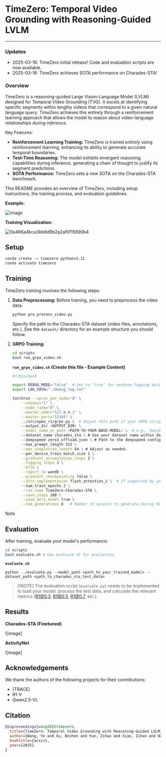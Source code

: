 # TimeZero: Temporal Video Grounding with Reasoning-Guided LVLM

---

### Updates

- 2025-03-16: TimeZero initial release! Code and evaluation scripts are now available.
- 2025-03-16: TimeZero achieves SOTA performance on Charades-STA!

### Overview

TimeZero is a reasoning-guided Large Vision-Language Model (LVLM) designed for Temporal Video Grounding (TVG). It excels at identifying specific segments within lengthy videos that correspond to a given natural language query.  TimeZero achieves this entirely through a reinforcement learning approach that allows the model to reason about video-language relationships *during inference*.

Key Features:

*   **Reinforcement Learning Training:** TimeZero is trained *entirely* using reinforcement learning, enhancing its ability to generate accurate temporal boundaries.
*   **Test-Time Reasoning:** The model exhibits emergent reasoning capabilities during inference, generating a chain of thought to justify its segment predictions.
*   **SOTA Performance:** TimeZero sets a new SOTA on the Charades-STA benchmark.


This README provides an overview of TimeZero, including setup instructions, the training process, and evaluation guidelines.

**Example:**

![image](https://github.com/user-attachments/assets/f5ac9e6b-58f5-41e9-878d-a5ae5045b155)


**Training Visualization:**

![0a466a4bca3bb8d9b2a2af0f15890b4](https://github.com/user-attachments/assets/df1c35f5-8c30-400b-bce6-14e1f766752c)


## Setup

```bash
conda create -n timezero python=3.11
conda activate timezero
```

## Training

TimeZero training involves the following steps:

1.  **Data Preprocessing:**
    Before training, you need to preprocess the video data.

    ```bash
    python pre_process_video.py
    ```
    Specify the path to the Charades-STA dataset (video files, annotations, etc.).  See the `dataset/` directory for an example structure you should follow.

2.  **GRPO Training:**

    ```bash
    cd scripts
    bash run_grpo_video.sh
    ```

    **`run_grpo_video.sh` (Create this file - Example Content)**

    ```bash
    #!/bin/bash

    export DEBUG_MODE="false"  # Set to "true" for verbose logging during training.
    export LOG_PATH="./debug_log.txt"

    torchrun --nproc_per_node="8" \
        --nnodes="1" \
        --node_rank="0" \
        --master_addr="127.0.0.1" \
        --master_port="12345" \
        ../src/open_r1/grpo.py \  # Adjust this path if your GRPO script is located elsewhere
        --output_dir <OUTPUT_DIR> \
        --model_name_or_path <PATH-TO-YOUR-BASE-MODEL> \  # e.g., Qwen2-VL-Instruct
        --dataset_name charades_sta \ # Use your dataset name within data_configs.
        --deepspeed zero3_offload.json \ # Path to the deepspeed config file.
        --max_prompt_length 512 \
        --max_completion_length 64 \ # Adjust as needed.
        --per_device_train_batch_size 1 \
        --gradient_accumulation_steps 2 \
        --logging_steps 1 \
        --bf16 \
        --report_to wandb \
        --gradient_checkpointing false \
        --attn_implementation flash_attention_2 \  # If supported by your base model
        --num_train_epochs 2 \
        --run_name TimeZero-Charades-STA \
        --save_steps 100 \
        --save_only_model true \
        --num_generations 8   # Number of outputs to generate during RL.  Reduce for faster training/less memory.
    ```
> [!NOTE]

## Evaluation

After training, evaluate your model's performance:

```bash
cd scripts
bash evaluate.sh # Use evaluate.sh for evaluation.
```
**`evaluate.sh`**
```
python ../evaluate.py --model_path <path_to_your_trained_model> --dataset_path <path_to_charades_sta_test_data>
```

> [!NOTE] The evaluation script (`evaluate.py`) needs to be implemented to load your model, process the test data, and calculate the relevant metrics (R1@0.3, R1@0.5, R1@0.7, etc.).

## Results

**Charades-STA (Finetuned)**

![image]

**ActivityNet**

![image]

## Acknowledgements

We thank the authors of the following projects for their contributions:

*   [TRACE]
*    R1-V
*   Qwen2.5-VL

## Citation

```bibtex
@inproceedings{wang2025timezero,
  title={TimeZero: Temporal Video Grounding with Reasoning-Guided LVLM},
  author={Wang, Ye and Xu, Boshen and Yue, Zihao and Xiao, Zihan and Wang, Ziheng and Zhang, Liang and Yang, Dingyi and Wang, Wenxuan and Jin, Qin},
  booktitle={arxiv},
  year={2025}
}
```
